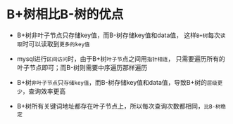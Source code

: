 

# B+树相比B-树的优点

- B+树非叶子节点只存储key值，而B-树存储key值和data值，
  这样`B+树`每次`读取`时可以读取到`更多的key值`

- mysql进行`区间访问`时，由于B+树`叶子节`点之间用`指针相连`，
  只需要遍历所有的叶子节点即可；而B-树则需要中序遍历那样遍历

- B+树`非叶子节点`只`存储key值`，而B-树存储key值和data值，导致B+树的`层级更少`，查询效率更高

- B+树所有关键词地址都存在叶子节点上，所以每次查询次数都相同，`比B-树稳定`
